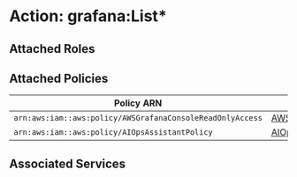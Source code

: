 # Action: grafana:List*

## Attached Roles

## Attached Policies

| Policy ARN | Policy Name |
|------------|-------------|
| `arn:aws:iam::aws:policy/AWSGrafanaConsoleReadOnlyAccess` | [AWSGrafanaConsoleReadOnlyAccess](../policies.md#awsgrafanaconsolereadonlyaccess) |
| `arn:aws:iam::aws:policy/AIOpsAssistantPolicy` | [AIOpsAssistantPolicy](../policies.md#aiopsassistantpolicy) |

## Associated Services

